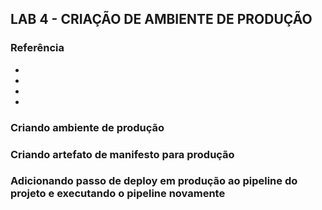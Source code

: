 ﻿## LAB 4 - CRIAÇÃO DE AMBIENTE DE PRODUÇÃO

### Referência

-
-
-
-


### Criando ambiente de produção
### Criando artefato de manifesto para produção
### Adicionando passo de deploy em produção ao pipeline do projeto e executando o pipeline novamente





